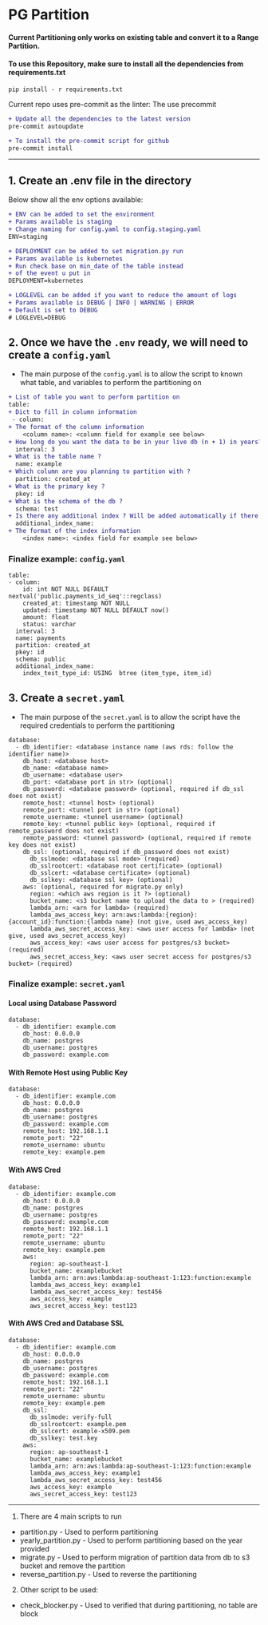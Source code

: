 # PG Partition
#### Current Partitioning only works on existing table and convert it to a Range Partition.

#### To use this Repository, make sure to install all the dependencies from requirements.txt
```
pip install - r requirements.txt
```

Current repo uses pre-commit as the linter:
The use precommit
```diff
+ Update all the dependencies to the latest version
pre-commit autoupdate

+ To install the pre-commit script for github
pre-commit install
```


---

## 1. Create an .env file in the directory
Below show all the env options available:
```diff
+ ENV can be added to set the environment
+ Params available is staging
+ Change naming for config.yaml to config.staging.yaml
ENV=staging

+ DEPLOYMENT can be added to set migration.py run
+ Params available is kubernetes
+ Run check base on min_date of the table instead
+ of the event u put in
DEPLOYMENT=kubernetes

+ LOGLEVEL can be added if you want to reduce the amount of logs
+ Params available is DEBUG | INFO | WARNING | ERROR
+ Default is set to DEBUG
# LOGLEVEL=DEBUG
```

## 2. Once we have the `.env` ready, we will need to create a `config.yaml`
- The main purpose of the `config.yaml` is to allow the script to known what table, and variables to perform the partitioning on

```diff
+ List of table you want to perform partition on
table:
+ Dict to fill in column information
 - column:
+ The format of the column information
    <column name>: <column field for example see below>
+ How long do you want the data to be in your live db (n + 1) in years?
  interval: 3
+ What is the table name ?
  name: example
+ Which column are you planning to partition with ?
  partition: created_at
+ What is the primary key ?
  pkey: id
+ What is the schema of the db ?
  schema: test
+ Is there any additional index ? Will be added automatically if there is any, can be ignored
  additional_index_name:
+ The format of the index information
    <index name>: <index field for example see below>
```

### Finalize example: `config.yaml`
```
table:
- column:
    id: int NOT NULL DEFAULT nextval('public.payments_id_seq'::regclass)
    created_at: timestamp NOT NULL
    updated: timestamp NOT NULL DEFAULT now()
    amount: float
    status: varchar
  interval: 3
  name: payments
  partition: created_at
  pkey: id
  schema: public
  additional_index_name:
    index_test_type_id: USING  btree (item_type, item_id)
```

## 3. Create a `secret.yaml`
- The main purpose of the `secret.yaml` is to allow the script have the required credentials to perform the partitioning
```
database:
  - db_identifier: <database instance name (aws rds: follow the identifier name)>
    db_host: <database host>
    db_name: <database name>
    db_username: <database user>
    db_port: <database port in str> (optional)
    db_password: <database password> (optional, required if db_ssl does not exist)
    remote_host: <tunnel host> (optional)
    remote_port: <tunnel port in str> (optional)
    remote_username: <tunnel username> (optional)
    remote_key: <tunnel public key> (optional, required if remote_password does not exist)
    remote_password: <tunnel password> (optional, required if remote key does not exist)
    db_ssl: (optional, required if db_password does not exist)
      db_sslmode: <database ssl mode> (required)
      db_sslrootcert: <database root certificate> (optional)
      db_sslcert: <database certificate> (optional)
      db_sslkey: <database ssl key> (optional)
    aws: (optional, required for migrate.py only)
      region: <which aws region is it ?> (optional)
      bucket_name: <s3 bucket name to upload the data to > (required)
      lambda_arn: <arn for lambda> (required)
      lambda_aws_access_key: arn:aws:lambda:{region}:{account_id}:function:{lambda name} (not give, used aws_access_key)
      lambda_aws_secret_access_key: <aws user access for lambda> (not give, used aws_secret_access_key)
      aws_access_key: <aws user access for postgres/s3 bucket> (required)
      aws_secret_access_key: <aws user secret access for postgres/s3 bucket> (required)
```

### Finalize example: `secret.yaml`
#### Local using Database Password
```
database:
  - db_identifier: example.com
    db_host: 0.0.0.0
    db_name: postgres
    db_username: postgres
    db_password: example.com
```
#### With Remote Host using Public Key
```
database:
  - db_identifier: example.com
    db_host: 0.0.0.0
    db_name: postgres
    db_username: postgres
    db_password: example.com
    remote_host: 192.168.1.1
    remote_port: "22"
    remote_username: ubuntu
    remote_key: example.pem
```

#### With AWS Cred
```
database:
  - db_identifier: example.com
    db_host: 0.0.0.0
    db_name: postgres
    db_username: postgres
    db_password: example.com
    remote_host: 192.168.1.1
    remote_port: "22"
    remote_username: ubuntu
    remote_key: example.pem
    aws:
      region: ap-southeast-1
      bucket_name: examplebucket
      lambda_arn: arn:aws:lambda:ap-southeast-1:123:function:example
      lambda_aws_access_key: example1
      lambda_aws_secret_access_key: test456
      aws_access_key: example
      aws_secret_access_key: test123
```

#### With AWS Cred and Database SSL
```
database:
  - db_identifier: example.com
    db_host: 0.0.0.0
    db_name: postgres
    db_username: postgres
    db_password: example.com
    remote_host: 192.168.1.1
    remote_port: "22"
    remote_username: ubuntu
    remote_key: example.pem
    db_ssl:
      db_sslmode: verify-full
      db_sslrootcert: example.pem
      db_sslcert: example-x509.pem
      db_sslkey: test.key
    aws:
      region: ap-southeast-1
      bucket_name: examplebucket
      lambda_arn: arn:aws:lambda:ap-southeast-1:123:function:example
      lambda_aws_access_key: example1
      lambda_aws_secret_access_key: test456
      aws_access_key: example
      aws_secret_access_key: test123
```
___
1. There are 4 main scripts to run
  - partition.py - Used to perform partitioning
  - yearly_partition.py - Used to perform partitioning based on the year provided
  - migrate.py - Used to perform migration of partition data from db to s3 bucket and remove the partition
  - reverse_partition.py - Used to reverse the partitioning

2. Other script to be used:
  - check_blocker.py - Used to verified that during partitioning, no table are block
